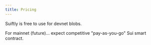 ```yaml
---
title: Pricing
---
```


Suiftly is free to use for devnet blobs.

For mainnet (future)... expect competitive "pay-as-you-go" Sui smart contract.

